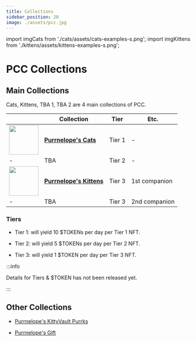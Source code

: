 ```yaml
---
title: Collections
sidebar_position: 20
image: ./assets/pcc.jpg
---
```


import imgCats from './cats/assets/cats-examples-s.png';
import imgKittens from './kittens/assets/kittens-examples-s.png';

# PCC Collections

## Main Collections

Cats, Kittens, TBA 1, TBA 2 are 4 main collections of PCC.

|                                                          | Collection                                 | Tier   | Etc.          |
| -------------------------------------------------------- | ------------------------------------------ | ------ | ------------- |
| [<img src={imgCats} width="80"/>](./cats/index.md)       | [**Purrnelope's Cats**](./cats/index.md)       | Tier 1 | -             |
| -                                                        | TBA                                        | Tier 2 | -             |
| [<img src={imgKittens} width="80"/>](./kittens/index.md) | [**Purrnelope's Kittens**](./kittens/index.md) | Tier 3 | 1st companion |
| -                                                        | TBA                                        | Tier 3 | 2nd companion |

### Tiers

- Tier 1: will yield 10 $TOKENs per day per Tier 1 NFT.

- Tier 2: will yield 5 $TOKENs per day per Tier 2 NFT.

- Tier 3: will yield 1 $TOKEN per day per Tier 3 NFT.

:::info

Details for Tiers & $TOKEN has not been released yet.

:::

## Other Collections

- [Purrnelope's KittyVault Purrks](./kittyvault-purrks/index.md)

- [Purrnelope's Gift](./gift/index.md)
